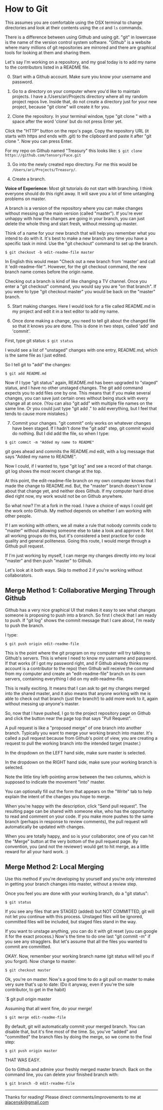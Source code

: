 # How to Git

This assumes you are comfortable using the OSX terminal to change directories and look at their contents using the `cd` and `ls` commands.

There is a difference between using Github and using git. "git" in lowercase is the name of the version control system software. "Github" is a website where many millions of git repositories are mirrored and there are graphical tools for looking at them and sharing them. 

Let's say I'm working on a repository, and my goal today is to add my name to the contributors listed in a README file. 

0. Start with a Github account. Make sure you know your username and password.

1. Go to a directory on your computer where you'd like to maintain projects. I have a /Users/ari/Projects directory where all my random project repos live. Inside that, do not create a directory just for your new project, because "git clone" will create it for you.
2. Clone the repository. In your terminal window, type "git clone " with a space after the word 'clone' but do not press Enter yet. 

Click the "HTTP" button on the repo's page. Copy the repository URL (it starts with https and ends with .git) to the clipboard and paste it after "git clone ". Now you can press Enter.

For my repo on Github named "Treasury" this looks like:
`$ git clone https://github.com/tensory/Face.git`

3. Go into the newly created repo directory. For me this would be `/Users/ari/Projects/Treasury/`.

4. Create a branch.

__Voice of Experience:__ Most git tutorials do not start with branching. I think everyone should do this right away. It will save you a lot of time untangling problems on master.

A branch is a version of the repository where you can make changes without messing up the main version (called "master"). If you're ever unhappy with how the changes are going in your branch, you can just delete the whole thing and start fresh, without messing up master.

Think of a name for your new branch that will help you remember what you intend to do with it. It's best to make a new branch any time you have a specific task in mind. Use the "git checkout" command to set up the branch.

`$ git checkout -b edit-readme-file master`

In English this would mean "Check out a new branch from 'master' and call it 'edit-readme-file'". However, for the git checkout command, the new branch name comes before the origin name.

Checking out a branch is kind of like changing a TV channel. Once you enter a "git checkout" command, you would say you are "on that branch". If you were to type "git checkout master" you would be back on the "master" branch.

5. Start making changes. Here I would look for a file called README.md in my project and edit it in a text editor to add my name. 

6. Once done making a change, you need to tell git about the changed file so that it knows you are done. This is done in two steps, called 'add' and 'commit'.

First, type git status:
`$ git status`

I would see a list of "unstaged" changes with one entry, README.md, which is the same file as I just edited.

So I tell git to "add" the changes:

`$ git add README.md`

Now if I type "git status" again, README.md has been upgraded to "staged" status, and I have no other unstaged changes. The git add command expects you to add files one by one. This means that if you make several changes, you can save just certain ones without being stuck with every change all at once. (You can also "git add" with multiple file names on the same line. Or you could just type "git add ." to add everything, but I feel that tends to cause more mistakes.)

7. Commit your changes. "git commit" only works on whatever changes have been staged. If I hadn't done the "git add" step, git commit would do nothing. But I did add the file, so when I type:

`$ git commit -m "Added my name to README"`

git goes ahead and commits the README.md edit, with a log message that says "Added my name to README". 

Now I could, if I wanted to, type "git log" and see a record of that change. git log  shows the most recent change at the top.

At this point, the edit-readme-file branch on my own computer knows that I made the change to README.md. But, the "master" branch doesn't know about that change yet, and neither does Github. If my computer hard drive died right now, my work would not be on Github anywhere.

So what now? I'm at a fork in the road. I have a choice of ways I could get the work onto Github. My method depends on whether I am working with other people.

If I am working with others, we all make a rule that nobody commits code to "master" without allowing someone else to take a look and approve it. Not all working groups do this, but it's considered a best practice for code quality and general politeness. Going this route, I would merge through a Github pull request. 

If I'm just working by myself, I can merge my changes directly into my local "master" and then push "master" to Github.

Let's look at it both ways. Skip to method 2 if you're working without collaborators.

## Merge Method 1: Collaborative Merging Through Github

Github has a very nice graphical UI that makes it easy to see what changes someone is proposing to push into a branch.  So first I check that I am ready to push. If "git log" shows the commit message that I care about, I'm ready to push the branch.

I type:

`$ git push origin edit-readme-file`

This is the point where the git program on my computer will try talking to Github's servers. This is where I need to know my username and password. If that works (if I got my password right, and if Github already thinks my account is a contributor to the repo) then Github will receive the command from my computer and create an "edit-readme-file" branch on its own servers, containing everything I did on my edit-readme-file.

This is really exciting. It means that I can ask to get my changes merged into the shared master, and it also means that anyone working with me is able to check out that branch (just the branch!) to add more work to it, again without messing up anyone's master.

So, now that I have pushed, I go to the project repository page on Github and click the button near the page top that says "Pull Request".

A pull request is like a "proposed merge" of one branch into another branch. Typically you want to merge your working branch into master. It's called a pull request because from Github's point of view, you are creating a request to pull the working branch into the intended target (master.)  

In the dropdown on the LEFT hand side, make sure master is selected. 

In the dropdown on the RIGHT hand side, make sure your working branch is selected.

Note the little tiny left-pointing arrow between the two columns, which is supposed to indicate the movement "into" master.

You can optionally fill out the form that appears on the "Write" tab to help explain the intent of the changes you hope to merge. 

When you're happy with the description, click "Send pull request". The resulting page can be shared with someone else, who has the opportunity to read and comment on your code. If you make more pushes to the same branch (perhaps in response to review comments), the pull request will automatically be updated with changes.

When you are totally happy, and so is your collaborator, one of you can hit the "Merge" button at the very bottom of the pull request page. By convention, you (and not the reviewer) would get to hit merge, as a little reward for all your hard work. :) 


## Merge Method 2: Local Merging

Use this method if you're developing by yourself and you're only interested in getting your branch changes into master, without a review step.

Once you feel you are done with your working branch, do a "git status":

`$ git status`

If you see any files that are STAGED (added) but NOT COMMITTED, git will not let you continue with this process. Unstaged files will be ignored, committed files will be included, but staged files stand in the way.

If you want to unstage anything, you can do it with git reset (you can google it for the exact process.) Now's the time to do one last "git commit -m" if you see any stragglers. But let's assume that all the files you wanted to commit are committed.

OKAY. Now, remember your working branch name (git status will tell you if you forgot). Now change to master:

`$ git checkout master`

Ok, you're on master. Now's a good time to do a git pull on master to make very sure that's up to date: (Do it anyway, even if you're the sole contributor, to get in the habit)

`$ git pull origin master

Assuming that all went fine, do your merge!

`$ git merge edit-readme-file`
 
By default, git will automatically commit your merged branch. You can disable that, but it's fine most of the time. So, you've "added" and "committed" the branch files by doing the merge, so we come to the final step:

`$ git push origin master`

THAT WAS EASY.

Go to Github and admire your freshly merged master branch. Back on the command line, you can delete your finished branch with:

`$ git branch -D edit-readme-file`

---

Thanks for reading! Please direct comments/improvements to me at alacenski@gmail.com

